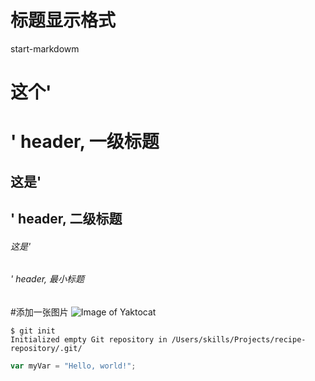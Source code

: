 # 标题显示格式
start-markdowm
# 这个'<h1>' header, 一级标题
## 这是'<h2>' header, 二级标题
###### 这是'<h6>' header, 最小标题

#添加一张图片
![Image of Yaktocat](https://octodex.github.com/images/yaktocat.png)


```
$ git init
Initialized empty Git repository in /Users/skills/Projects/recipe-repository/.git/
```

``` javascript
var myVar = "Hello, world!";
```
